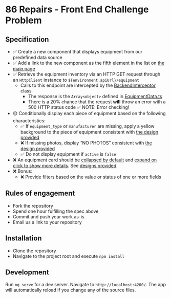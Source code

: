# 86 Repairs - Front End Challenge Problem

## Specification

* ✅ Create a new component that displays equipment from our predefined data source
* ✅ Add a link to the new component as the fifth element in the list on [the main page](src/app/home/home.component.html)
* ✅ Retrieve the equipment inventory via an HTTP GET request through an `HttpClient` instance to `${environment.apiUrl}/equipment`
    * Calls to this endpoint are intercepted by the [BackendInterceptor](src/app/backend-interceptor/BackendInterceptor.ts) class
        * The response is the `Array<object>` defined in [EquipmentData.ts](src/app/backend-interceptor/EquipmentData.ts)
        * There is a 20% chance that the request **will** throw an error with a 500 HTTP status code
            ✅ NOTE: Error checking!
* 🟡 Conditionally display each piece of equipment based on the following characteristics:
    * ✅ If `equipment_type` or `manufacturer` are missing, apply a yellow background to the piece of equipment consistent with [the design provided](design_reference/equipment_expanded_with_warnings.png)
    * ❌ If missing photos, display “NO PHOTOS” consistent with [the design provided](design_reference/equipment_expanded_with_warnings.png)
    * ✅ Do not display equipment if `active` is `false`
* ❌ An equipment card should be [collapsed by default](design_reference/equipment_list_collapsed.png) and [expand on click to show more details](design_reference/equipment_expanded.png). See [designs provided](design_reference/).
* ❌ Bonus:
    * ❌ Provide filters based on the value or status of one or more fields

## Rules of engagement

* Fork the repository
* Spend one hour fulfilling the spec above
* Commit and push your work as-is
* Email us a link to your repository 

## Installation

* Clone the repository
* Navigate to the project root and execute `npm install`

## Development

Run `ng serve` for a dev server. Navigate to `http://localhost:4200/`. The app will automatically reload if you change any of the source files.
